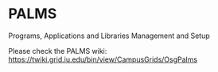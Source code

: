 PALMS
=====

Programs, Applications and Libraries Management and Setup

Please check the PALMS wiki: https://twiki.grid.iu.edu/bin/view/CampusGrids/OsgPalms
